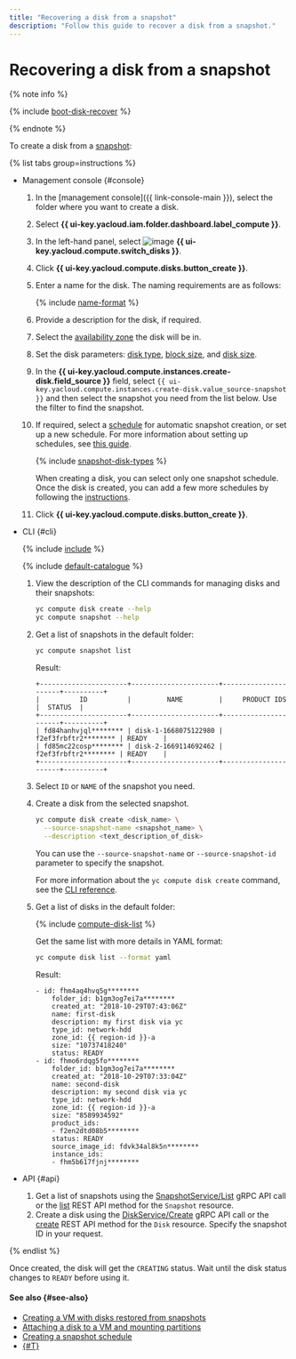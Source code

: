 ```yaml
---
title: "Recovering a disk from a snapshot"
description: "Follow this guide to recover a disk from a snapshot."
---
```


# Recovering a disk from a snapshot

{% note info %}

{% include [boot-disk-recover](../../../_includes/compute/boot-disk-recover.md) %}

{% endnote %}

To create a disk from a [snapshot](../../concepts/snapshot.md):

{% list tabs group=instructions %}

- Management console {#console}

  1. In the [management console]({{ link-console-main }}), select the folder where you want to create a disk.
  1. Select **{{ ui-key.yacloud.iam.folder.dashboard.label_compute }}**.
  1. In the left-hand panel, select ![image](../../../_assets/console-icons/hard-drive.svg) **{{ ui-key.yacloud.compute.switch_disks }}**.
  1. Click **{{ ui-key.yacloud.compute.disks.button_create }}**.
  1. Enter a name for the disk. The naming requirements are as follows:

      {% include [name-format](../../../_includes/name-format.md) %}

  1. Provide a description for the disk, if required.
  1. Select the [availability zone](../../../overview/concepts/geo-scope.md) the disk will be in.
  1. Set the disk parameters: [disk type](../../concepts/disk.md#disks_types), [block size](../../concepts/disk.md#maximum-disk-size), and [disk size](../../concepts/disk.md#maximum-disk-size).
  1. In the **{{ ui-key.yacloud.compute.instances.create-disk.field_source }}** field, select `{{ ui-key.yacloud.compute.instances.create-disk.value_source-snapshot }}` and then select the snapshot you need from the list below. Use the filter to find the snapshot.
  1. If required, select a [schedule](../../concepts/snapshot-schedule.md) for automatic snapshot creation, or set up a new schedule. For more information about setting up schedules, see [this guide](../snapshot-control/create-schedule.md).

     {% include [snapshot-disk-types](../../../_includes/compute/snapshot-disk-types.md) %}

     When creating a disk, you can select only one snapshot schedule. Once the disk is created, you can add a few more schedules by following the [instructions](../disk-control/configure-schedule.md#add-schedule).

  1. Click **{{ ui-key.yacloud.compute.disks.button_create }}**.

- CLI {#cli}

  {% include [include](../../../_includes/cli-install.md) %}

  {% include [default-catalogue](../../../_includes/default-catalogue.md) %}

  1. View the description of the CLI commands for managing disks and their snapshots:

      ```bash
      yc compute disk create --help
      yc compute snapshot --help
      ```

  1. Get a list of snapshots in the default folder:

      ```bash
      yc compute snapshot list
      ```
      Result:
      ```text
      +----------------------+----------------------+----------------------+----------+
      |          ID          |         NAME         |     PRODUCT IDS      |  STATUS  |
      +----------------------+----------------------+----------------------+----------+
      | fd84hanhvjql******** | disk-1-1668075122980 | f2ef3frbftr2******** | READY    |
      | fd85mc22cosp******** | disk-2-1669114692462 | f2ef3frbftr2******** | READY    |
      +----------------------+----------------------+----------------------+----------+
      ```

  1. Select `ID` or `NAME` of the snapshot you need.

  1. Create a disk from the selected snapshot.

      ```bash
      yc compute disk create <disk_name> \
        --source-snapshot-name <snapshot_name> \
        --description <text_description_of_disk>
      ```
      You can use the `--source-snapshot-name` or `--source-snapshot-id` parameter to specify the snapshot.

      For more information about the `yc compute disk create` command, see the [CLI reference](../../../cli/cli-ref/managed-services/compute/disk/create.md).

  1. Get a list of disks in the default folder:

      {% include [compute-disk-list](../../../_includes/compute/disk-list.md) %}

      Get the same list with more details in YAML format:

      ```bash
      yc compute disk list --format yaml
      ```

      Result:
      ```text
      - id: fhm4aq4hvq5g********
          folder_id: b1gm3og7ei7a********
          created_at: "2018-10-29T07:43:06Z"
          name: first-disk
          description: my first disk via yc
          type_id: network-hdd
          zone_id: {{ region-id }}-a
          size: "10737418240"
          status: READY
      - id: fhmo6rdqg5fo********
          folder_id: b1gm3og7ei7a********
          created_at: "2018-10-29T07:33:04Z"
          name: second-disk
          description: my second disk via yc
          type_id: network-hdd
          zone_id: {{ region-id }}-a
          size: "8589934592"
          product_ids:
          - f2en2dtd08b5********
          status: READY
          source_image_id: fdvk34al8k5n********
          instance_ids:
          - fhm5b617fjnj********
      ```

- API {#api}

  1. Get a list of snapshots using the [SnapshotService/List](../../api-ref/grpc/snapshot_service.md#List) gRPC API call or the [list](../../api-ref/Snapshot/list.md) REST API method for the `Snapshot` resource.
  1. Create a disk using the [DiskService/Create](../../api-ref/grpc/disk_service.md#Create) gRPC API call or the [create](../../api-ref/Disk/create.md) REST API method for the `Disk` resource. Specify the snapshot ID in your request.

{% endlist %}

Once created, the disk will get the `CREATING` status. Wait until the disk status changes to `READY` before using it.


#### See also {#see-also}

* [Creating a VM with disks restored from snapshots](../vm-create/create-from-snapshots.md)
* [Attaching a disk to a VM and mounting partitions](../vm-control/vm-attach-disk.md)
* [Creating a snapshot schedule](../snapshot-control/create-schedule.md)
* [{#T}](../../../backup/concepts/index.md)
